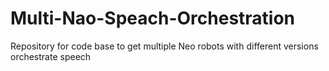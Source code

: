 # Multi-Nao-Speach-Orchestration
Repository for code base to get multiple Neo robots with different versions orchestrate speech
